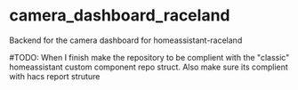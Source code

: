 # camera_dashboard_raceland
Backend for the camera dashboard for homeassistant-raceland


#TODO: 
When I finish make the repository to be complient with the "classic" homeassistant custom component repo struct. Also make sure its complient with hacs report struture
